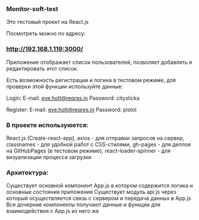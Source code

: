 ### Monitor-soft-test

Это тестовый проект на React.js

Посмотреть можно по адресу:
### http://192.168.1.119:3000/

Приложение отображает список пользователей, позволяет добавлять и редактировать этот список.

Есть возможность регистрации и логина в тестовом режиме, для проверки этой функции используйте данные:

Login:
E-mail: eve.holt@reqres.in
Password: cityslicka

Register:
E-mail: eve.holt@reqres.in
Password: pistol


### В проекте используюется:

React.js (Create-react-app),
axios - для отправки запросов на сервер,
classnames - для удобной работ с CSS-стилями,
gh-pages - для деплоя на GitHubPages (в тестовом режиме),
react-loader-spinner - для визуализации процесса загрузки


### Архитектура:

Существует основной компонент App.js в котором содержится логика и основные состояния приложения
Существует модуль api.js через который осуществляется связь с сервером и передача данных в App.js
Все дочерние компоненты получают данные и функции для взаимодействия с App.js из него же
